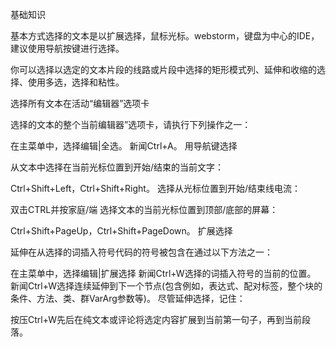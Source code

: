 基础知识

基本方式选择的文本是以扩展选择，鼠标光标。webstorm，键盘为中心的IDE，建议使用导航按键进行选择。

你可以选择以选定的文本片段的线路或片段中选择的矩形模式列、延伸和收缩的选择、使用多选，选择和粘性。

选择所有文本在活动“编辑器”选项卡

选择的文本的整个当前编辑器”选项卡，请执行下列操作之一：

在主菜单中，选择编辑|全选。
新闻Ctrl+A。
用导航键选择

从文本中选择在当前光标位置到开始/结束的当前文字：

Ctrl+Shift+Left，Ctrl+Shift+Right。
选择从光标位置到开始/结束线电流：

双击CTRL并按家庭/端
选择文本的当前光标位置到顶部/底部的屏幕：

Ctrl+Shift+PageUp，Ctrl+Shift+PageDown。
扩展选择

延伸在从选择的词插入符号代码的符号被包含在通过以下方法之一：

在主菜单中，选择编辑|扩展选择
新闻Ctrl+W选择的词插入符号的当前的位置。
新闻Ctrl+W选择连续延伸到下一个节点(包含例如，表达式、配对标签，整个块的条件、方法、类、群VarArg参数等)。
尽管延伸选择，记住：

按压Ctrl+W先后在纯文本或评论将选定内容扩展到当前第一句子，再到当前段落。
